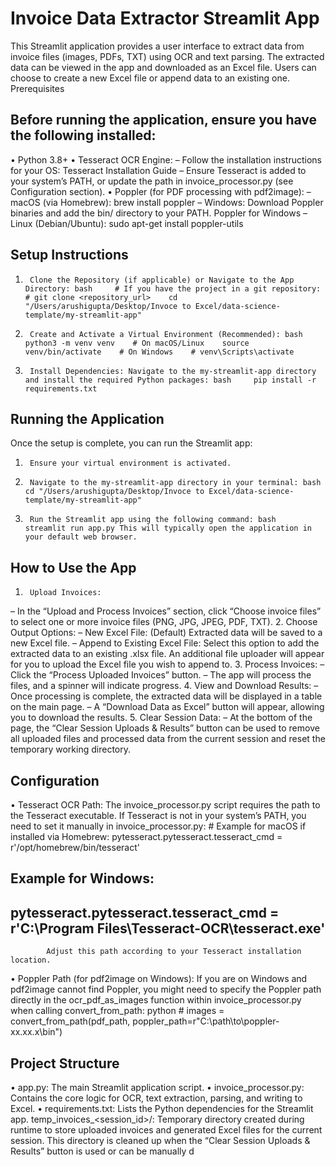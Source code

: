 # Invoice Data Extractor Streamlit App


This Streamlit application provides a user interface to extract data from invoice files (images, PDFs, TXT) using OCR and text parsing. The extracted data can be viewed in the app and downloaded as an Excel file. Users can choose to create a new Excel file or append data to an existing one.
Prerequisites


## Before running the application, ensure you have the following installed:
•      	Python 3.8+
•      	Tesseract OCR Engine:
–     	Follow the installation instructions for your OS: Tesseract Installation Guide
–     	Ensure Tesseract is added to your system’s PATH, or update the path in invoice_processor.py (see Configuration section).
•      	Poppler (for PDF processing with pdf2image):
–     	macOS (via Homebrew): brew install poppler
–     	Windows: Download Poppler binaries and add the bin/ directory to your PATH. Poppler for Windows
–     	Linux (Debian/Ubuntu): sudo apt-get install poppler-utils




## Setup Instructions
1.    	Clone the Repository (if applicable) or Navigate to the App Directory: bash 	# If you have the project in a git repository: 	# git clone <repository_url> 	cd "/Users/arushigupta/Desktop/Invoce to Excel/data-science-template/my-streamlit-app"
2.    	Create and Activate a Virtual Environment (Recommended): bash 	python3 -m venv venv 	# On macOS/Linux 	source venv/bin/activate 	# On Windows 	# venv\Scripts\activate
3.    	Install Dependencies: Navigate to the my-streamlit-app directory and install the required Python packages: bash 	pip install -r requirements.txt



## Running the Application
Once the setup is complete, you can run the Streamlit app:
1.    	Ensure your virtual environment is activated.
2.    	Navigate to the my-streamlit-app directory in your terminal: bash 	cd "/Users/arushigupta/Desktop/Invoce to Excel/data-science-template/my-streamlit-app"
3.    	Run the Streamlit app using the following command: bash 	streamlit run app.py This will typically open the application in your default web browser.


## How to Use the App
1.    	Upload Invoices:
–     	In the “Upload and Process Invoices” section, click “Choose invoice files” to select one or more invoice files (PNG, JPG, JPEG, PDF, TXT).
2.    	Choose Output Options:
–     	New Excel File: (Default) Extracted data will be saved to a new Excel file.
–     	Append to Existing Excel File: Select this option to add the extracted data to an existing .xlsx file. An additional file uploader will appear for you to upload the Excel file you wish to append to.
3.    	Process Invoices:
–     	Click the “Process Uploaded Invoices” button.
–     	The app will process the files, and a spinner will indicate progress.
4.    	View and Download Results:
–     	Once processing is complete, the extracted data will be displayed in a table on the main page.
–     	A “Download Data as Excel” button will appear, allowing you to download the results.
5.    	Clear Session Data:
–     	At the bottom of the page, the “Clear Session Uploads & Results” button can be used to remove all uploaded files and processed data from the current session and reset the temporary working directory.



## Configuration
•      	Tesseract OCR Path: The invoice_processor.py script requires the path to the Tesseract executable. If Tesseract is not in your system’s PATH, you need to set it manually in invoice_processor.py:
  	# Example for macOS if installed via Homebrew:
pytesseract.pytesseract.tesseract_cmd = r'/opt/homebrew/bin/tesseract'

## Example for Windows:
## pytesseract.pytesseract.tesseract_cmd = r'C:\Program Files\Tesseract-OCR\tesseract.exe'
        	Adjust this path according to your Tesseract installation location.
•      	Poppler Path (for pdf2image on Windows): If you are on Windows and pdf2image cannot find Poppler, you might need to specify the Poppler path directly in the ocr_pdf_as_images function within invoice_processor.py when calling convert_from_path: python 	# images = convert_from_path(pdf_path, poppler_path=r"C:\path\to\poppler-xx.xx.x\bin")
## Project Structure
•      	app.py: The main Streamlit application script.
•      	invoice_processor.py: Contains the core logic for OCR, text extraction, parsing, and writing to Excel.
•      	requirements.txt: Lists the Python dependencies for the Streamlit app.
temp_invoices_<session_id>/: Temporary directory created during runtime to store uploaded invoices and generated Excel files for the current session. This directory is cleaned up when the “Clear Session Uploads & Results” button is used or can be manually d
